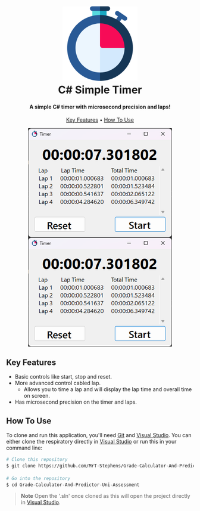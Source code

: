 
<h1 align="center">
  <img src="https://github.com/MrT-Stephens/CSharp-Simple-Timer/blob/master/Images/timer.png" alt="drawing" width="200"/>
  <br>
  C# Simple Timer
  <br>
</h1>

<h4 align="center">A simple C# timer with microsecond precision and laps!</h4>

<p align="center">
  <a href="#key-features">Key Features</a> •
  <a href="#how-to-use">How To Use</a>
</p>

<p align="center">
  <img src="https://github.com/MrT-Stephens/CSharp-Simple-Timer/blob/master/Images/timer-app-1.png" alt="drawing" align="center"/>
  <img src="https://github.com/MrT-Stephens/CSharp-Simple-Timer/blob/master/Images/timer-app-1.png" alt="drawing" align="center"/>
</p>

## Key Features

* Basic controls like start, stop and reset.
* More advanced control cabled lap.
  - Allows you to time a lap and will display the lap time and overall time on screen.
* Has microsecond precision on the timer and laps.

## How To Use

To clone and run this application, you'll need [Git](https://git-scm.com) and [Visual Studio](https://visualstudio.microsoft.com/). You can either clone the respiratory directly in [Visual Studio](https://visualstudio.microsoft.com/) or run this in your command line:

```bash
# Clone this repository
$ git clone https://github.com/MrT-Stephens/Grade-Calculator-And-Predictor-Uni-Assessment

# Go into the repository
$ cd Grade-Calculator-And-Predictor-Uni-Assessment
```
> **Note**
> Open the '.sln' once cloned as this will open the project directly in [Visual Studio](https://visualstudio.microsoft.com/).
